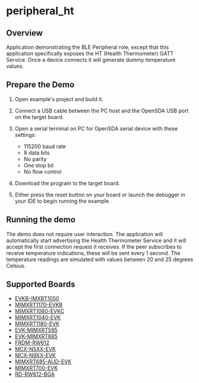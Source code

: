 # peripheral_ht

## Overview
Application demonstrating the BLE Peripheral role, except that this application specifically exposes the HT (Health Thermometer) GATT Service. Once a device connects it will generate dummy temperature values.

## Prepare the Demo

1.  Open example's project and build it.

2.  Connect a USB cable between the PC host and the OpenSDA USB port on the target board.

3.  Open a serial terminal on PC for OpenSDA serial device with these settings:
    - 115200 baud rate
    - 8 data bits
    - No parity
    - One stop bit
    - No flow control

4.  Download the program to the target board.

5.  Either press the reset button on your board or launch the debugger in your IDE to begin running the example.

## Running the demo
The demo does not require user interaction. The application will automatically start advertising the Health Thermometer Service and it will accept the first connection request it receives. If the peer subscribes to receive temperature indications, these will be sent every 1 second. The temperature readings are simulated with values between 20 and 25 degrees Celsius.

## Supported Boards
- [EVKB-IMXRT1050](../../_boards/evkbimxrt1050/edgefast_bluetooth_examples/peripheral_ht/example_board_readme.md)
- [MIMXRT1170-EVKB](../../_boards/evkbmimxrt1170/edgefast_bluetooth_examples/peripheral_ht/example_board_readme.md)
- [MIMXRT1060-EVKC](../../_boards/evkcmimxrt1060/edgefast_bluetooth_examples/peripheral_ht/example_board_readme.md)
- [MIMXRT1040-EVK](../../_boards/evkmimxrt1040/edgefast_bluetooth_examples/peripheral_ht/example_board_readme.md)
- [MIMXRT1180-EVK](../../_boards/evkmimxrt1180/edgefast_bluetooth_examples/peripheral_ht/example_board_readme.md)
- [EVK-MIMXRT595](../../_boards/evkmimxrt595/edgefast_bluetooth_examples/peripheral_ht/example_board_readme.md)
- [EVK-MIMXRT685](../../_boards/evkmimxrt685/edgefast_bluetooth_examples/peripheral_ht/example_board_readme.md)
- [FRDM-RW612](../../_boards/frdmrw612/edgefast_bluetooth_examples/peripheral_ht/example_board_readme.md)
- [MCX-N5XX-EVK](../../_boards/mcxn5xxevk/edgefast_bluetooth_examples/peripheral_ht/example_board_readme.md)
- [MCX-N9XX-EVK](../../_boards/mcxn9xxevk/edgefast_bluetooth_examples/peripheral_ht/example_board_readme.md)
- [MIMXRT685-AUD-EVK](../../_boards/mimxrt685audevk/edgefast_bluetooth_examples/peripheral_ht/example_board_readme.md)
- [MIMXRT700-EVK](../../_boards/mimxrt700evk/edgefast_bluetooth_examples/peripheral_ht/example_board_readme.md)
- [RD-RW612-BGA](../../_boards/rdrw612bga/edgefast_bluetooth_examples/peripheral_ht/example_board_readme.md)
